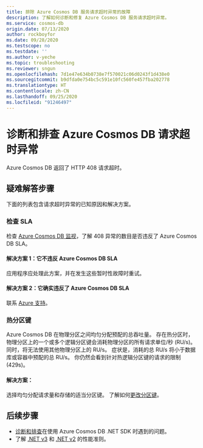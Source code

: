 ```yaml
---
title: 排除 Azure Cosmos DB 服务请求超时异常的故障
description: 了解如何诊断和修复 Azure Cosmos DB 服务请求超时异常。
ms.service: cosmos-db
origin.date: 07/13/2020
author: rockboyfor
ms.date: 09/28/2020
ms.testscope: no
ms.testdate: ''
ms.author: v-yeche
ms.topic: troubleshooting
ms.reviewer: sngun
ms.openlocfilehash: 7d1e47e634b0738e7f570021c06d0243f1d438e0
ms.sourcegitcommit: b9dfda0e754bc5c591e10fc560fe457fba202778
ms.translationtype: HT
ms.contentlocale: zh-CN
ms.lasthandoff: 09/25/2020
ms.locfileid: "91246497"
---
```

<!--Verified successfully-->
# <a name="diagnose-and-troubleshoot-azure-cosmos-db-request-timeout-exceptions"></a>诊断和排查 Azure Cosmos DB 请求超时异常
Azure Cosmos DB 返回了 HTTP 408 请求超时。

## <a name="troubleshooting-steps"></a>疑难解答步骤
下面的列表包含请求超时异常的已知原因和解决方案。

### <a name="check-the-sla"></a>检查 SLA
检查 [Azure Cosmos DB 监视](monitor-cosmos-db.md)，了解 408 异常的数目是否违反了 Azure Cosmos DB SLA。

#### <a name="solution-1-it-didnt-violate-the-azure-cosmos-db-sla"></a>解决方案 1：它不违反 Azure Cosmos DB SLA
应用程序应处理此方案，并在发生这些暂时性故障时重试。

#### <a name="solution-2-it-did-violate-the-azure-cosmos-db-sla"></a>解决方案 2：它确实违反了 Azure Cosmos DB SLA
联系 [Azure 支持](https://portal.azure.cn/#blade/Microsoft_Azure_Support/HelpAndSupportBlade/overview)。

### <a name="hot-partition-key"></a>热分区键
Azure Cosmos DB 在物理分区之间均匀分配预配的总吞吐量。 存在热分区时，物理分区上的一个或多个逻辑分区键会消耗物理分区的所有请求单位/秒 (RU/s)。 同时，将无法使用其他物理分区上的 RU/s。 症状是，消耗的总 RU/s 将小于数据库或容器中预配的总 RU/s。 你仍然会看到针对热逻辑分区键的请求的限制 (429s)。

<!--Not Available on [Normalized RU Consumption metric](monitor-normalized-request-units.md)-->

#### <a name="solution"></a>解决方案：
选择均匀分配请求量和存储的适当分区键。 了解如何[更改分区键](https://devblogs.microsoft.com/cosmosdb/how-to-change-your-partition-key/)。

## <a name="next-steps"></a>后续步骤
* [诊断和排查](troubleshoot-dot-net-sdk.md)在使用 Azure Cosmos DB .NET SDK 时遇到的问题。
* 了解 [.NET v3](performance-tips-dotnet-sdk-v3-sql.md) 和 [.NET v2](performance-tips.md) 的性能准则。

<!-- Update_Description: update meta properties, wording update, update link -->